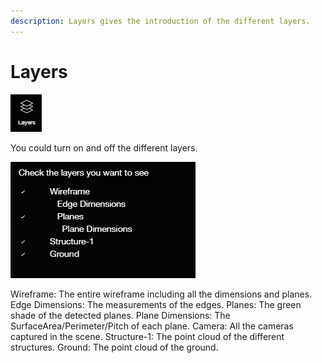 ```yaml
---
description: Layers gives the introduction of the different layers.
---
```


# Layers

![](../.gitbook/assets/layers.jpg)

You could turn on and off the different layers.

![](../.gitbook/assets/layers.png)

Wireframe: The entire wireframe including all the dimensions and planes. Edge Dimensions: The measurements of the edges. Planes: The green shade of the detected planes. Plane Dimensions: The SurfaceArea/Perimeter/Pitch of each plane. Camera: All the cameras captured in the scene. Structure-1: The point cloud of the different structures. Ground: The point cloud of the ground.

